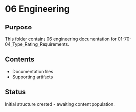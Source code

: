 # 06 Engineering

## Purpose
This folder contains 06 engineering documentation for 01-70-04_Type_Rating_Requirements.

## Contents
- Documentation files
- Supporting artifacts

## Status
Initial structure created - awaiting content population.
